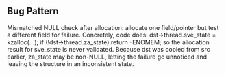 ## Bug Pattern

Mismatched NULL check after allocation: allocate one field/pointer but test a different field for failure. Concretely, code does:
dst->thread.sve_state = kzalloc(...);
if (!dst->thread.za_state) return -ENOMEM;
so the allocation result for sve_state is never validated. Because dst was copied from src earlier, za_state may be non-NULL, letting the failure go unnoticed and leaving the structure in an inconsistent state.
